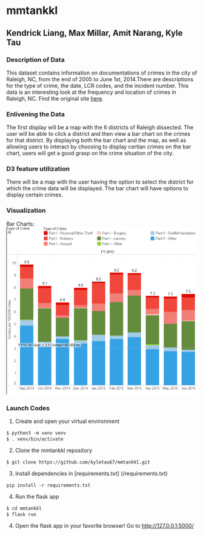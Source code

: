 # mmtankkl

## Kendrick Liang, Max Millar, Amit Narang, Kyle Tau

### Description of Data
This dataset contains information on documentations of crimes in the city of Raleigh, NC, from the end of 2005 to June 1st, 2014.There are descriptions for the type of crime, the date, LCR codes, and the incident number. 
This data is an interesting look at the frequency and location of crimes in Raleigh, NC.
Find the original site [here](http://data-wake.opendata.arcgis.com/datasets/ral::raleigh-police-incidents-srs/data?geometry=-79.026,35.767,-78.229,35.962).

### Enlivening the Data
The first display will be a map with the 6 districts of Raleigh dissected. The user will be able to click a district and then view a bar chart on the crimes for that district. By displaying both the bar chart and the map, as well as allowing users to interact by choosing to display certian crimes on the bar chart, users will get a good grasp on the crime situation of the city.

### D3 feature utilization
There will be a map with the user having the option to select the district for which the crime data will be displayed.
The bar chart will have options to display certain crimes.

### Visualization
Bar Charts:  
![Bar chart](https://github.com/kyletau67/mmtankkl/blob/master/doc/crime.PNG)


### Launch Codes
1. Create and open your virtual environment

```
$ python3 -m venv venv
$ . venv/bin/activate
```

2. Clone the mmtankkl repository

```
$ git clone https://github.com/kyletau67/mmtankkl.git
```

3. Install dependencies in [requirements.txt] (/requirements.txt)

```
pip install -r requirements.txt
```

4. Run the flask app
```
$ cd mmtankkl
$ flask run
```

4. Open the flask app in your favorite browser!
  Go to http://127.0.0.1:5000/
